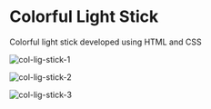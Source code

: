 # Colorful Light Stick
Colorful light stick developed using HTML and CSS

![col-lig-stick-1](https://user-images.githubusercontent.com/104005034/198893641-d15bb07c-2914-421a-8dab-754d1b3e2bac.png)

![col-lig-stick-2](https://user-images.githubusercontent.com/104005034/198893662-1fe2eb70-f63d-4917-b034-010799685830.png)

![col-lig-stick-3](https://user-images.githubusercontent.com/104005034/198893650-2644141e-36f8-43b8-8de6-a5ad2a95ae28.png)

